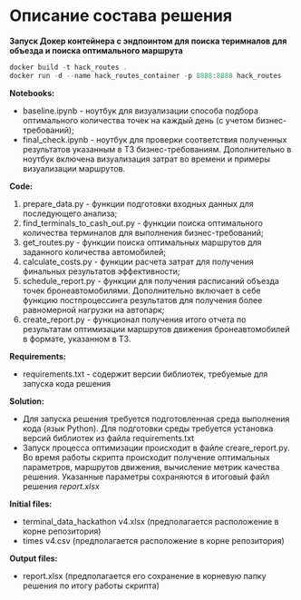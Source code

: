 # Описание состава решения

__Запуск Докер контейнера с эндпоинтом для поиска теримналов для объезда и поиска оптимального маршрута__
```powershell
docker build -t hack_routes .
docker run -d --name hack_routes_container -p 8888:8888 hack_routes
```
__Notebooks:__
- baseline.ipynb - ноутбук для визуализации способа подбора оптимального количества точек на каждый день (с учетом бизнес-требований);
- final_check.ipynb - ноутбук для проверки соответствия полученных результатов указанным в ТЗ бизнес-требованиям. Дополнительно в ноутбук включена визуализация затрат во времени и примеры визуализации маршрутов.


__Code:__
1. prepare_data.py - функции подготовки входных данных для последующего анализа;
2. find_terminals_to_cash_out.py - функции поиска оптимального количества терминалов для выполнения бизнес-требований;
3. get_routes.py - функции поиска оптимальных маршрутов для заданного количества автомобилей;
4. calculate_costs.py - функции расчета затрат для получения финальных результатов эффективности;
5.  schedule_report.py - функции для получения расписаний объезда точек бронеавтомобилями. Дополнительно включает в себе функцию постпроцессинга результатов для получения более равномерной нагрузки на автопарк;
6. create_report.py - функционал получения итого отчета по результатам оптимизации маршрутов движения бронеавтомобилей в формате, указанном в ТЗ.

__Requirements:__
- requirements.txt - содержит версии библиотек, требуемые для запуска кода решения 

__Solution:__
- Для запуска решения требуется подготовленная среда выполнения кода (язык Python). Для подготовки среды требуется установка версий библиотек из файла requirements.txt
- Запуск процесса оптимизации происходит в файле creare_report.py. Во время работы скрипта происходит получение оптимальных параметров, маршрутов движения, вычисление метрик качества решения. Указанные параметры сохраняются в итоговый файл решения _report.xlsx_

__Initial files:__
- terminal_data_hackathon v4.xlsx (предполагается расположение в корне репозитория)
- times v4.csv (предполагается расположение в корне репозитория)

__Output files:__
- report.xlsx (предполагается его сохранение в корневую папку решения по итогу работы скрипта)

